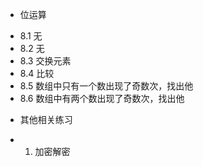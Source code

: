 * 位运算
- 8.1 无
- 8.2 无
- 8.3 交换元素
- 8.4 比较
- 8.5 数组中只有一个数出现了奇数次，找出他
- 8.6 数组中有两个数出现了奇数次，找出他

* 其他相关练习
- 1. 加密解密
